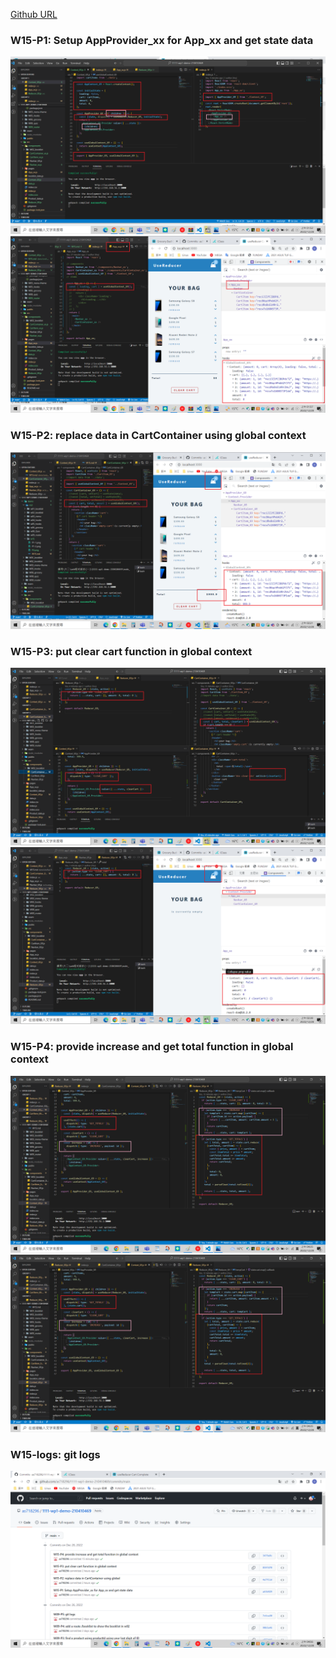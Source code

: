 [Github URL](https://github.com/as718296/1111-wp1-demo-210410469.git)

### W15-P1: Setup AppProvider_xx for App_xx and get state data

![](P1-1.png)
![](P1-2.png)

### W15-P2: replace data in CartContainer using global context

![](P2.png)

### W15-P3: put clear cart function in global context

![](P3-1.png)
![](P3-2.png)

### W15-P4: provide increase and get total function in global context

![](P4-1.png)
![](P4-2.png)

### W15-logs: git logs

![](all-log.png)

